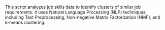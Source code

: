 This script analyzes job skills data to identify clusters of similar job requirements. It uses Natural Language Processing (NLP) techniques, including Text Preprocessing, Non-negative Matrix Factorization (NMF), and k-means clustering.

